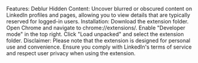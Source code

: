 Features:
Deblur Hidden Content: Uncover blurred or obscured content on LinkedIn profiles and pages, allowing you to view details that are typically reserved for logged-in users.
Installation:
Download the extension folder.
Open Chrome and navigate to chrome://extensions/.
Enable "Developer mode" in the top right.
Click "Load unpacked" and select the extension folder.
Disclaimer:
Please note that the extension is designed for personal use and convenience. Ensure you comply with LinkedIn's terms of service and respect user privacy when using the extension.
